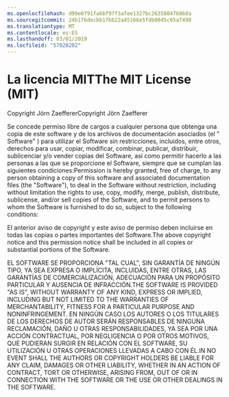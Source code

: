 ```yaml
---
ms.openlocfilehash: d99e6f91fa6bf97f3afee1327bc263580476868a
ms.sourcegitcommit: 24b1f6decbb17bb22a45166e5fdb0845c65af498
ms.translationtype: MT
ms.contentlocale: es-ES
ms.lasthandoff: 03/01/2019
ms.locfileid: "57028202"
---
```

<a name="the-mit-license-mit"></a><span data-ttu-id="772cf-101">La licencia MIT</span><span class="sxs-lookup"><span data-stu-id="772cf-101">The MIT License (MIT)</span></span>
=====================

<span data-ttu-id="772cf-102">Copyright Jörn Zaefferer</span><span class="sxs-lookup"><span data-stu-id="772cf-102">Copyright Jörn Zaefferer</span></span>

<span data-ttu-id="772cf-103">Se concede permiso libre de cargos a cualquier persona que obtenga una copia de este software y de los archivos de documentación asociados (el " Software" ) para utilizar el Software sin restricciones, incluidos, entre otros, derechos para usar, copiar, modificar, combinar, publicar, distribuir, sublicenciar y/o vender copias del Software, así como permitir hacerlo a las personas a las que se proporcione el Software, siempre que se cumplan las siguientes condiciones:</span><span class="sxs-lookup"><span data-stu-id="772cf-103">Permission is hereby granted, free of charge, to any person obtaining a copy of this software and associated documentation files (the "Software"), to deal in the Software without restriction, including without limitation the rights to use, copy, modify, merge, publish, distribute, sublicense, and/or sell copies of the Software, and to permit persons to whom the Software is furnished to do so, subject to the following conditions:</span></span>

<span data-ttu-id="772cf-104">El anterior aviso de copyright y este aviso de permiso deben incluirse en todas las copias o partes importantes del Software.</span><span class="sxs-lookup"><span data-stu-id="772cf-104">The above copyright notice and this permission notice shall be included in all copies or substantial portions of the Software.</span></span>

<span data-ttu-id="772cf-105">EL SOFTWARE SE PROPORCIONA "TAL CUAL", SIN GARANTÍA DE NINGÚN TIPO, YA SEA EXPRESA O IMPLÍCITA, INCLUIDAS, ENTRE OTRAS, LAS GARANTÍAS DE COMERCIALIZACIÓN, ADECUACIÓN PARA UN PROPÓSITO PARTICULAR Y AUSENCIA DE INFRACCIÓN.</span><span class="sxs-lookup"><span data-stu-id="772cf-105">THE SOFTWARE IS PROVIDED "AS IS", WITHOUT WARRANTY OF ANY KIND, EXPRESS OR IMPLIED, INCLUDING BUT NOT LIMITED TO THE WARRANTIES OF MERCHANTABILITY, FITNESS FOR A PARTICULAR PURPOSE AND NONINFRINGEMENT.</span></span> <span data-ttu-id="772cf-106">EN NINGÚN CASO LOS AUTORES O LOS TITULARES DE LOS DERECHOS DE AUTOR SERÁN RESPONSABLES DE NINGUNA RECLAMACIÓN, DAÑO U OTRAS RESPONSABILIDADES, YA SEA POR UNA ACCIÓN CONTRACTUAL, POR NEGLIGENCIA O POR OTROS MOTIVOS, QUE PUDIERAN SURGIR EN RELACIÓN CON EL SOFTWARE, SU UTILIZACIÓN U OTRAS OPERACIONES LLEVADAS A CABO CON ÉL.</span><span class="sxs-lookup"><span data-stu-id="772cf-106">IN NO EVENT SHALL THE AUTHORS OR COPYRIGHT HOLDERS BE LIABLE FOR ANY CLAIM, DAMAGES OR OTHER LIABILITY, WHETHER IN AN ACTION OF CONTRACT, TORT OR OTHERWISE, ARISING FROM, OUT OF OR IN CONNECTION WITH THE SOFTWARE OR THE USE OR OTHER DEALINGS IN THE SOFTWARE.</span></span>

